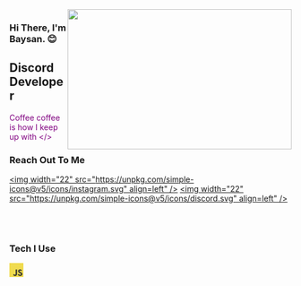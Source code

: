 <img src="https://media3.giphy.com/media/10khKaHKOP2mZ2/giphy.gif?cid=ecf05e473cfdf6b20afb8760afd87fb4ce6ab1236dae638c&rid=giphy.gif&ct=g" aLign="right" width="400" height="250">

 ### Hi There, I'm Baysan. :blush:

 ## Discord Developer


 <font color="purple">Coffee coffee is how I keep up with </> </font>

 ### Reach Out To Me

[<img width="22" src="https://unpkg.com/simple-icons@v5/icons/instagram.svg" align=left" />][instagram]
[<img width="22" src="https://unpkg.com/simple-icons@v5/icons/discord.svg" align=left" />][discord]

<br />

<br />


### Tech I Use
<img src="https://raw.githubusercontent.com/github/explore/80688e429a7d4ef2fca1e82350fe8e3517d3494d/topics/javascript/javascript.png" width="25" height="25">

[instagram]: https://www.instagram.com/alux.js/?hl=tr
[discord]: https://discord.gg/KbJeUMHBBh
